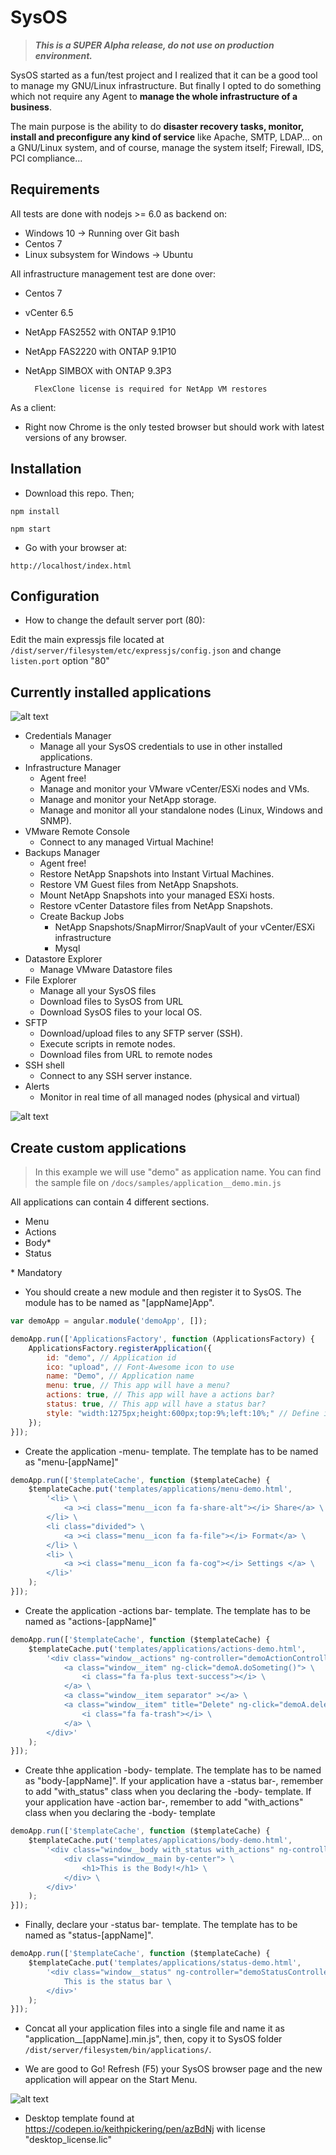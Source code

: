 # SysOS

> **_This is a SUPER Alpha release, do not use on production environment._**

SysOS started as a fun/test project and I realized that it can be a good tool to manage my GNU/Linux infrastructure. But finally I opted to do something which not require any Agent to **manage the whole infrastructure of a business**.

The main purpose is the ability to do **disaster recovery tasks, monitor, install and preconfigure any kind of service** like Apache, SMTP, LDAP... on a GNU/Linux system, and of course, manage the system itself; Firewall, IDS, PCI compliance...

## Requirements
All tests are done with nodejs >= 6.0 as backend on:
- Windows 10 -> Running over Git bash
- Centos 7
- Linux subsystem for Windows -> Ubuntu

All infrastructure management test are done over:
- Centos 7
- vCenter 6.5
- NetApp FAS2552 with ONTAP 9.1P10
- NetApp FAS2220 with ONTAP 9.1P10
- NetApp SIMBOX with ONTAP 9.3P3
        
        FlexClone license is required for NetApp VM restores

As a client:
- Right now Chrome is the only tested browser but should work with latest versions of any browser.

## Installation

- Download this repo. Then;

`npm install`

`npm start`

- Go with your browser at:

`http://localhost/index.html`

## Configuration

- How to change the default server port (80):

Edit the main expressjs file located at `/dist/server/filesystem/etc/expressjs/config.json` and change `listen.port` option "80"

## Currently installed applications

![alt text](https://isartnavarro.io/img/SysOS/smanager_app.png "Infrastructure Manager app")

- Credentials Manager
    - Manage all your SysOS credentials to use in other installed applications.
- Infrastructure Manager
    - Agent free!
    - Manage and monitor your VMware vCenter/ESXi nodes and VMs.
    - Manage and monitor your NetApp storage.
    - Manage and monitor all your standalone nodes (Linux, Windows and SNMP).
- VMware Remote Console
    - Connect to any managed Virtual Machine!
- Backups Manager
    - Agent free!
    - Restore NetApp Snapshots into Instant Virtual Machines.
    - Restore VM Guest files from NetApp Snapshots.
    - Mount NetApp Snapshots into your managed ESXi hosts.
    - Restore vCenter Datastore files from NetApp Snapshots.
    - Create Backup Jobs
        - NetApp Snapshots/SnapMirror/SnapVault of your vCenter/ESXi infrastructure
        - Mysql
- Datastore Explorer
    - Manage VMware Datastore files
- File Explorer
    - Manage all your SysOS files
    - Download files to SysOS from URL
    - Download SysOS files to your local OS.
- SFTP
    - Download/upload files to any SFTP server (SSH).
    - Execute scripts in remote nodes.
    - Download files from URL to remote nodes
- SSH shell
    - Connect to any SSH server instance.
- Alerts
    - Monitor in real time of all managed nodes (physical and virtual)

![alt text](https://isartnavarro.io/img/SysOS/sftp_app.png "SFTP app")

## Create custom applications

> In this example we will use "demo" as application name. You can find the sample file on `/docs/samples/application__demo.min.js`

All applications can contain 4 different sections.
- Menu
- Actions
- Body*
- Status

\* Mandatory

- You should create a new module and then register it to SysOS. The module has to be named as "[appName]App".

```javascript
var demoApp = angular.module('demoApp', []);
```

```javascript
demoApp.run(['ApplicationsFactory', function (ApplicationsFactory) {
    ApplicationsFactory.registerApplication({
        id: "demo", // Application id
        ico: "upload", // Font-Awesome icon to use
        name: "Demo", // Application name
        menu: true, // This app will have a menu?
        actions: true, // This app will have a actions bar?
        status: true, // This app will have a status bar?
        style: "width:1275px;height:600px;top:9%;left:10%;" // Define initial position when opened
    });
}]);
```

- Create the application -menu- template. The template has to be named as "menu-[appName]"

```javascript
demoApp.run(['$templateCache', function ($templateCache) {
    $templateCache.put('templates/applications/menu-demo.html',
        '<li> \
            <a ><i class="menu__icon fa fa-share-alt"></i> Share</a> \
        </li> \
        <li class="divided"> \
            <a ><i class="menu__icon fa fa-file"></i> Format</a> \
        </li> \
        <li> \
            <a ><i class="menu__icon fa fa-cog"></i> Settings </a> \
        </li>'
    );
}]);
```

- Create the application -actions bar- template. The template has to be named as "actions-[appName]"

```javascript
demoApp.run(['$templateCache', function ($templateCache) {
    $templateCache.put('templates/applications/actions-demo.html',
        '<div class="window__actions" ng-controller="demoActionController as demoA"> \
            <a class="window__item" ng-click="demoA.doSometing()"> \
                <i class="fa fa-plus text-success"></i> \
            </a> \
            <a class="window__item separator" ></a> \
            <a class="window__item" title="Delete" ng-click="demoA.deleteSometings()"> \
                <i class="fa fa-trash"></i> \
            </a> \
        </div>'
    );
}]);
```

- Create thhe application -body- template. The template has to be named as "body-[appName]". If your application have a -status bar-, remember to add "with_status" class when you declaring the -body- template. If your application have -action bar-, remember to add "with_actions" class when you declaring the -body- template

```javascript
demoApp.run(['$templateCache', function ($templateCache) {
    $templateCache.put('templates/applications/body-demo.html',
        '<div class="window__body with_status with_actions" ng-controller="demoBodyController as demoB"> \
            <div class="window__main by-center"> \
                <h1>This is the Body!</h1> \
            </div> \
        </div>'
    );
}]);
```

- Finally, declare your -status bar- template. The template has to be named as "status-[appName]".

```javascript
demoApp.run(['$templateCache', function ($templateCache) {
    $templateCache.put('templates/applications/status-demo.html',
        '<div class="window__status" ng-controller="demoStatusController as demoS"> \
            This is the status bar \
        </div>'
    );
}]);
```

- Concat all your application files into a single file and name it as "application__[appName].min.js", then, copy it to SysOS folder `/dist/server/filesystem/bin/applications/`.

- We are good to Go! Refresh (F5) your SysOS browser page and the new application will appear on the Start Menu.

![alt text](https://isartnavarro.io/img/SysOS/demo_app.png "Demo app")

- Desktop template found at https://codepen.io/keithpickering/pen/azBdNj with license "desktop_license.lic"
